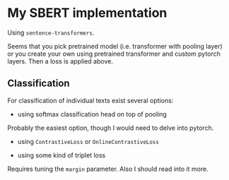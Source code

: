 
# My SBERT implementation

Using `sentence-transformers`.

Seems that you pick pretrained model (i.e. transformer with pooling layer) or you
create your own using pretrained transformer and custom pytorch layers. Then a
loss is applied above.


## Classification

For classification of individual texts exist several options:

- using softmax classification head on top of pooling

Probably the easiest option, though I would need to delve into pytorch.

- using `ContrastiveLoss` or `OnlineContrastiveLoss`

- using some kind of triplet loss

Requires tuning the `margin` parameter. Also I should read into it more.
